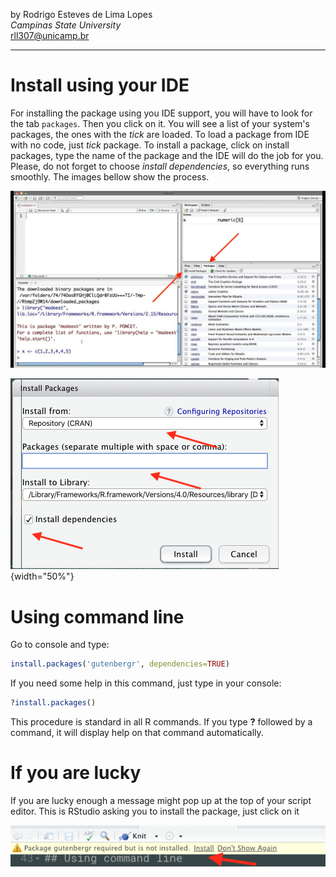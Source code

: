 by Rodrigo Esteves de Lima Lopes\
*Campinas State University*\
[rll307\@unicamp.br](mailto:rll307@unicamp.br)

------------------------------------------------------------------------

# Install using your IDE

For installing the package using you IDE support, you will have to look
for the tab `packages`. Then you click on it. You will see a list of
your system's packages, the ones with the *tick* are loaded. To load a
package from IDE with no code, just *tick* package. To install a
package, click on install packages, type the name of the package and the
IDE will do the job for you. Please, do not forget to choose *install
dependencies*, so everything runs smoothly. The images bellow show the
process.

![Package screen](./images/01.jpg)

![Installation screen](./images/02.png){width="50%"}

# Using command line

Go to console and type:

``` r
install.packages('gutenbergr', dependencies=TRUE)
```

If you need some help in this command, just type in your console:

``` r
?install.packages()
```

This procedure is standard in all R commands. If you type **?** followed
by a command, it will display help on that command automatically.

# If you are lucky

If you are lucky enough a message might pop up at the top of your script
editor. This is RStudio asking you to install the package, just click on
it

![You are lucky](./images/03.png)
